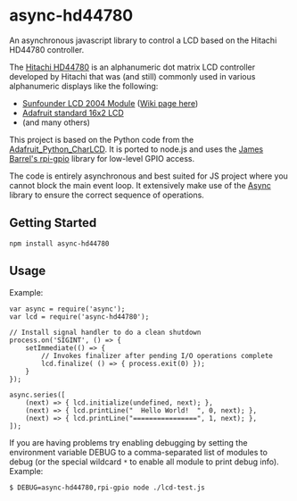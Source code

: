 # async-hd44780
An asynchronous javascript library to control a LCD based on the Hitachi HD44780 controller.

The [Hitachi HD44780](https://en.wikipedia.org/wiki/Hitachi_HD44780_LCD_controller) is an alphanumeric dot matrix LCD controller developed by Hitachi that was (and still) commonly used in various alphanumeric displays like the following:
* [Sunfounder LCD 2004 Module](https://www.sunfounder.com/lcd2004-module.html) ([Wiki page here](http://wiki.sunfounder.cc/index.php?title=LCD2004_Module))
* [Adafruit standard 16x2 LCD](https://www.adafruit.com/product/181)
* (and many others)

This project is based on the Python code from the [Adafruit_Python_CharLCD](https://github.com/adafruit/Adafruit_Python_CharLCD). 
It is ported to node.js and uses the [James Barrel's rpi-gpio](https://github.com/JamesBarwell/rpi-gpio.js) library for low-level GPIO access.

The code is entirely asynchronous and best suited for JS project where you cannot block the main event loop. It extensively make use of the [Async](https://caolan.github.io/async/) library to ensure the correct sequence of operations. 

## Getting Started
```
npm install async-hd44780
```

## Usage
Example:
```
var async = require('async');
var lcd = require('async-hd44780');

// Install signal handler to do a clean shutdown
process.on('SIGINT', () => {
    setImmediate(() => {
        // Invokes finalizer after pending I/O operations complete
        lcd.finalize( () => { process.exit(0) });
    }
});

async.series([
    (next) => { lcd.initialize(undefined, next); },
    (next) => { lcd.printLine("  Hello World!  ", 0, next); },
    (next) => { lcd.printLine("================", 1, next); },
]);

```

If you are having problems try enabling debugging by setting the environment variable DEBUG to a comma-separated list of modules to debug (or the special wildcard `*` to enable all module to print debug info). Example:

```
$ DEBUG=async-hd44780,rpi-gpio node ./lcd-test.js
```
